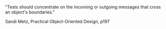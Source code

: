 "Tests should concentrate on the incoming or outgoing messages that cross an object's boundaries."

Sandi Metz, Practical Object-Oriented Design, p197